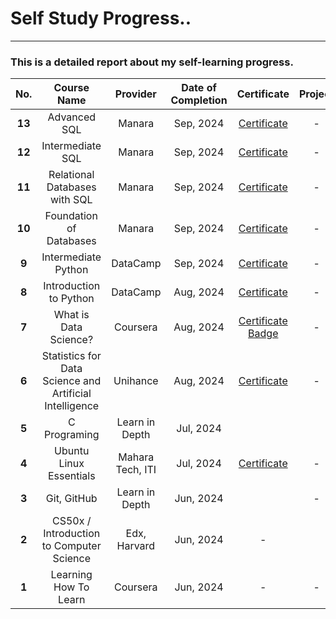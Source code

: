 # Self Study Progress..

---

### This is a detailed report about my self-learning progress.

| **No.** |                     **Course Name**                     |   **Provider**   | **Date of Completion** |                                                                     **Certificate**                                                                    | **Project** |
|:-------:|:-------------------------------------------------------:|:----------------:|:----------------------:|:------------------------------------------------------------------------------------------------------------------------------------------------------:|:-----------:|
|  **13** |                       Advanced SQL                      |      Manara      |        Sep, 2024       |                                                [Certificate](Certificates/Advanced_SQL_Certificate.pdf)                                                |      -      |
|  **12** |                     Intermediate SQL                    |      Manara      |        Sep, 2024       |                                              [Certificate](Certificates/Intermediate_sql_certificate.pdf)                                              |      -      |
|  **11** |              Relational Databases with SQL              |      Manara      |        Sep, 2024       |                                        [Certificate](Certificates/Relational_databases_with_sql_certificate.pdf)                                       |      -      |
|  **10** |                 Foundation of Databases                 |      Manara      |        Sep, 2024       |                                           [Certificate](Certificates/Foundation_of_databases_certificate.pdf)                                          |      -      |
|  **9**  |                   Intermediate Python                   |     DataCamp     |        Sep, 2024       |                                             [Certificate](Certificates/intermediate_python_certificate.pdf)                                            |      -      |
|  **8**  |                  Introduction to Python                 |     DataCamp     |        Aug, 2024       |                                           [Certificate](Certificates/introduction_to_python_certificate.pdf)                                           |      -      |
|  **7**  |                  What is Data Science?                  |     Coursera     |        Aug, 2024       | [Certificate](Certificates/What_is_Data_Science_Certifiate.pdf) [Badge](https://www.credly.com/badges/e9e49b86-34b5-4a38-8318-90add3250c7a/public_url) |      -      |
|  **6**  | Statistics for Data Science and Artificial Intelligence |     Unihance     |        Aug, 2024       |                                       [Certificate](Certificates/statistics_for_data_science_certificate_en.pdf)                                       |      -      |
|  **5**  |                       C Programing                      |  Learn in Depth  |        Jul, 2024       |                                                                                                                                                        |             |
|  **4**  |                 Ubuntu Linux Essentials                 | Mahara Tech, ITI |        Jul, 2024       |                                   [Certificate](Certificates/mlang_enCourse_Certificate_Enmlangmlang_ar___mlang.pdf)                                   |      -      |
|  **3**  |                       Git, GitHub                       |  Learn in Depth  |        Jun, 2024       |                                                                                                                                                        |      -      |
|  **2**  |         CS50x / Introduction to Computer Science        |   Edx, Harvard   |        Jun, 2024       |                                                                            -                                                                           |             |
|  **1**  |                  Learning How To Learn                  |     Coursera     |        Jun, 2024       |                                                                            -                                                                           |      -      |
